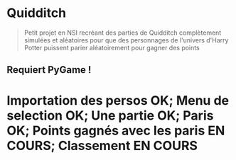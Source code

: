 # Quidditch
> Petit projet en NSI recréant des parties de Quidditch complètement simulées et aléatoires pour que des personnages de l'univers d'Harry Potter puissent parier aléatoirement pour gagner des points
## Requiert PyGame !
# Importation des persos OK; Menu de selection OK; Une partie OK; Paris OK; Points gagnés avec les paris EN COURS; Classement EN COURS

